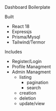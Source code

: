 Dashboard Boilerplate

Built
- React 18
- Expressjs 
- Prisma/Mysql
- Tailwind/Termor

Includes
- Register/Login
- Profile Managment
- Admin Managment
    - listing
        - pagination
        - search
    - creation
    - deletion
    - update/view
